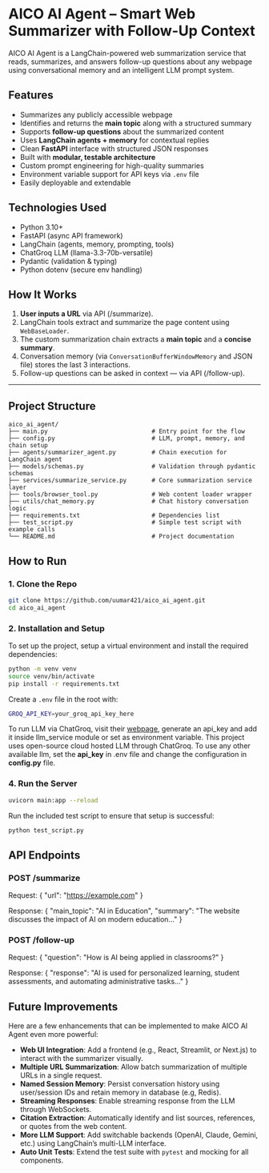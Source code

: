 # AICO AI Agent – Smart Web Summarizer with Follow-Up Context

AICO AI Agent is a LangChain-powered web summarization service that reads, summarizes, and answers follow-up questions about any webpage using conversational memory and an intelligent LLM prompt system. 

## Features

- Summarizes any publicly accessible webpage  
- Identifies and returns the **main topic** along with a structured summary  
- Supports **follow-up questions** about the summarized content  
- Uses **LangChain agents + memory** for contextual replies  
- Clean **FastAPI** interface with structured JSON responses  
- Built with **modular, testable architecture**  
- Custom prompt engineering for high-quality summaries  
- Environment variable support for API keys via `.env` file  
- Easily deployable and extendable

## Technologies Used

- Python 3.10+
- FastAPI (async API framework)
- LangChain (agents, memory, prompting, tools)
- ChatGroq LLM (llama-3.3-70b-versatile)
- Pydantic (validation & typing)
- Python dotenv (secure env handling)

##  How It Works

1. **User inputs a URL** via API (/summarize).
2. LangChain tools extract and summarize the page content using `WebBaseLoader`.
3. The custom summarization chain extracts a **main topic** and a **concise summary**.
4. Conversation memory (via `ConversationBufferWindowMemory` and JSON file) stores the last 3 interactions.
5. Follow-up questions can be asked in context — via API (/follow-up).

---

## Project Structure

```
aico_ai_agent/
├── main.py                             # Entry point for the flow
├── config.py                           # LLM, prompt, memory, and chain setup
├── agents/summarizer_agent.py          # Chain execution for LangChain agent
├── models/schemas.py                   # Validation through pydantic schemas
├── services/summarize_service.py       # Core summarization service layer
├── tools/browser_tool.py               # Web content loader wrapper
├── utils/chat_memory.py                # Chat history conversation logic
├── requirements.txt                    # Dependencies list
├── test_script.py                      # Simple test script with example calls
└── README.md                           # Project documentation
```

## How to Run

### 1. Clone the Repo

```bash
git clone https://github.com/uumar421/aico_ai_agent.git
cd aico_ai_agent
```

### 2. Installation and Setup

To set up the project, setup a virtual environment and install the required dependencies:

```bash
python -m venv venv
source venv/bin/activate
pip install -r requirements.txt
```

Create a `.env` file in the root with:
```bash
GROQ_API_KEY=your_groq_api_key_here
```

To run LLM via ChatGroq, visit their [webpage](https://console.groq.com/keys), generate an api_key and add it inside llm_service module or set as environment variable.
This project uses open-source cloud hosted LLM through ChatGroq. To use any other available llm, set the **api_key** in .env file and change the configuration in **config.py** file.

### 4. Run the Server

```bash
uvicorn main:app --reload
```

Run the included test script to ensure that setup is successful:

```bash
python test_script.py
```


## API Endpoints

### POST /summarize

Request:
{
  "url": "https://example.com"
}

Response:
{
  "main_topic": "AI in Education",
  "summary": "The website discusses the impact of AI on modern education..."
}

### POST /follow-up

Request:
{
  "question": "How is AI being applied in classrooms?"
}

Response:
{
  "response": "AI is used for personalized learning, student assessments, and automating administrative tasks..."
}

## Future Improvements

Here are a few enhancements that can be implemented to make AICO AI Agent even more powerful:

- **Web UI Integration**: Add a frontend (e.g., React, Streamlit, or Next.js) to interact with the summarizer visually.
- **Multiple URL Summarization**: Allow batch summarization of multiple URLs in a single request.
- **Named Session Memory**: Persist conversation history using user/session IDs and retain memory in database (e.g, Redis).
- **Streaming Responses**: Enable streaming response from the LLM through WebSockets.
- **Citation Extraction**: Automatically identify and list sources, references, or quotes from the web content.
- **More LLM Support**: Add switchable backends (OpenAI, Claude, Gemini, etc.) using LangChain’s multi-LLM interface.
- **Auto Unit Tests**: Extend the test suite with `pytest` and mocking for all components.


